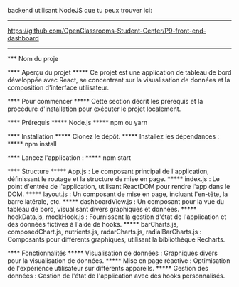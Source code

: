 backend utilisant NodeJS que tu peux trouver ici:
*****
https://github.com/OpenClassrooms-Student-Center/P9-front-end-dashboard


*****
*** Nom du proje

**** Aperçu du projet
***** Ce projet est une application de tableau de bord développée avec React, se concentrant sur la visualisation de données et la composition d'interface utilisateur.

**** Pour commencer
***** Cette section décrit les prérequis et la procédure d'installation pour exécuter le projet localement.

**** Prérequis
***** Node.js
***** npm ou yarn

**** Installation
***** Clonez le dépôt.
***** Installez les dépendances :
***** npm install

**** Lancez l'application :
***** npm start

**** Structure
***** App.js : Le composant principal de l'application, définissant le routage et la structure de mise en page.
***** index.js : Le point d'entrée de l'application, utilisant ReactDOM pour rendre l'app dans le DOM.
***** layout.js : Un composant de mise en page, incluant l'en-tête, la barre latérale, etc.
***** dashboardView.js : Un composant pour la vue du tableau de bord, visualisant divers graphiques et données.
***** hookData.js, mockHook.js : Fournissent la gestion d'état de l'application et des données fictives à l'aide de hooks.
***** barCharts.js, composedChart.js, nutrients.js, radarCharts.js, radialBarCharts.js : Composants pour différents graphiques, utilisant la bibliothèque Recharts.

**** Fonctionnalités
***** Visualisation de données : Graphiques divers pour la visualisation de données.
***** Mise en page réactive : Optimisation de l'expérience utilisateur sur différents appareils.
***** Gestion des données : Gestion de l'état de l'application avec des hooks personnalisés.
